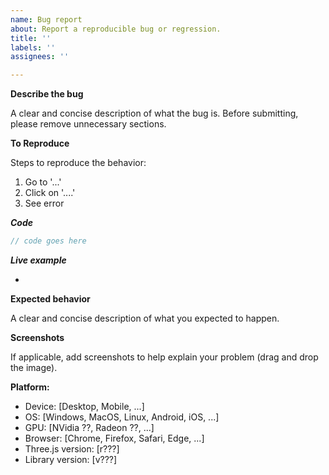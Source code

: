 ```yaml
---
name: Bug report
about: Report a reproducible bug or regression.
title: ''
labels: ''
assignees: ''

---
```


<!-- Ignoring this template may result in your bug report getting deleted -->

**Describe the bug**

A clear and concise description of what the bug is. Before submitting, please remove unnecessary sections.

**To Reproduce**

Steps to reproduce the behavior:
1. Go to '...'
2. Click on '....'
3. See error

***Code***

```js
// code goes here
```

***Live example***

-

**Expected behavior**

A clear and concise description of what you expected to happen.

**Screenshots**

If applicable, add screenshots to help explain your problem (drag and drop the image).

**Platform:**

 - Device: [Desktop, Mobile, ...]
 - OS: [Windows, MacOS, Linux, Android, iOS, ...]
 - GPU: [NVidia ??, Radeon ??, ...]
 - Browser: [Chrome, Firefox, Safari, Edge, ...]
 - Three.js version: [r???]
 - Library version: [v???]
